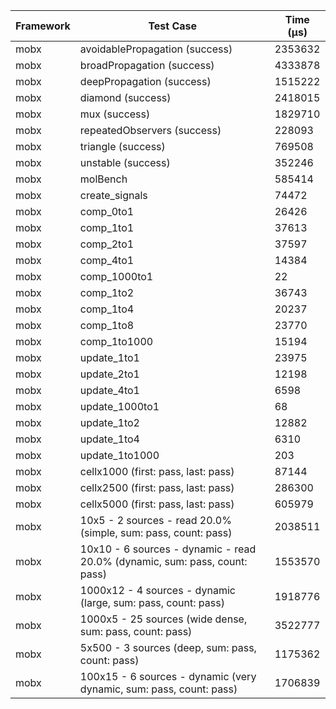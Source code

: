 | Framework | Test Case | Time (μs) |
| --- | --- | --- |
| mobx | avoidablePropagation (success) | 2353632 |
| mobx | broadPropagation (success) | 4333878 |
| mobx | deepPropagation (success) | 1515222 |
| mobx | diamond (success) | 2418015 |
| mobx | mux (success) | 1829710 |
| mobx | repeatedObservers (success) | 228093 |
| mobx | triangle (success) | 769508 |
| mobx | unstable (success) | 352246 |
| mobx | molBench | 585414 |
| mobx | create_signals | 74472 |
| mobx | comp_0to1 | 26426 |
| mobx | comp_1to1 | 37613 |
| mobx | comp_2to1 | 37597 |
| mobx | comp_4to1 | 14384 |
| mobx | comp_1000to1 | 22 |
| mobx | comp_1to2 | 36743 |
| mobx | comp_1to4 | 20237 |
| mobx | comp_1to8 | 23770 |
| mobx | comp_1to1000 | 15194 |
| mobx | update_1to1 | 23975 |
| mobx | update_2to1 | 12198 |
| mobx | update_4to1 | 6598 |
| mobx | update_1000to1 | 68 |
| mobx | update_1to2 | 12882 |
| mobx | update_1to4 | 6310 |
| mobx | update_1to1000 | 203 |
| mobx | cellx1000 (first: pass, last: pass) | 87144 |
| mobx | cellx2500 (first: pass, last: pass) | 286300 |
| mobx | cellx5000 (first: pass, last: pass) | 605979 |
| mobx | 10x5 - 2 sources - read 20.0% (simple, sum: pass, count: pass) | 2038511 |
| mobx | 10x10 - 6 sources - dynamic - read 20.0% (dynamic, sum: pass, count: pass) | 1553570 |
| mobx | 1000x12 - 4 sources - dynamic (large, sum: pass, count: pass) | 1918776 |
| mobx | 1000x5 - 25 sources (wide dense, sum: pass, count: pass) | 3522777 |
| mobx | 5x500 - 3 sources (deep, sum: pass, count: pass) | 1175362 |
| mobx | 100x15 - 6 sources - dynamic (very dynamic, sum: pass, count: pass) | 1706839 |
